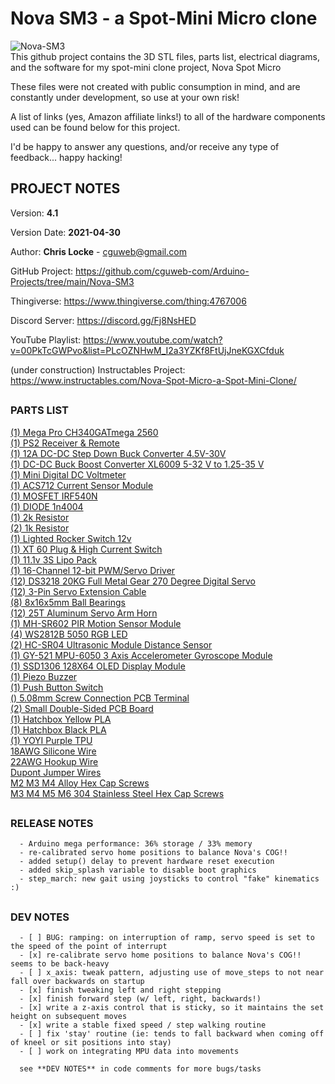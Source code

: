 
# Nova SM3 - a Spot-Mini Micro clone
![Nova-SM3](https://raw.githubusercontent.com/cguweb-com/Arduino-Projects/main/Nova-SM3/novasm3.png)  
This github project contains the 3D STL files, parts list, electrical diagrams, and the software for my spot-mini clone project, Nova Spot Micro  

These files were not created with public consumption in mind, and are constantly under development, so use at your own risk!  

A list of links (yes, Amazon affiliate links!) to all of the hardware components used can be found below for this project.  

I'd be happy to answer any questions, and/or receive any type of feedback... happy hacking!  

##    
## PROJECT NOTES  

   Version: **4.1**

   Version Date: **2021-04-30**


   Author:  **Chris Locke** - cguweb@gmail.com

   GitHub Project:  https://github.com/cguweb-com/Arduino-Projects/tree/main/Nova-SM3

   Thingiverse:  https://www.thingiverse.com/thing:4767006

   Discord Server:  https://discord.gg/Fj8NsHED

   YouTube Playlist:  https://www.youtube.com/watch?v=00PkTcGWPvo&list=PLcOZNHwM_I2a3YZKf8FtUjJneKGXCfduk

   (under construction)
   Instructables Project:  https://www.instructables.com/Nova-Spot-Micro-a-Spot-Mini-Clone/


##
### PARTS LIST

[(1) Mega Pro CH340GATmega 2560](https://amzn.to/3ecuUm9)  
[(1) PS2 Receiver & Remote](https://www.robotshop.com/en/lynxmotion-ps2-controller-v4.html)  
[(1) 12A DC-DC Step Down Buck Converter 4.5V-30V](https://amzn.to/3aViM79)  
[(1) DC-DC Buck Boost Converter XL6009 5-32 V to 1.25-35 V](https://amzn.to/2QNi5Ww)  
[(1) Mini Digital DC Voltmeter](https://amzn.to/3aUs4Qw)  
[(1) ACS712 Current Sensor Module](https://amzn.to/3nRBQZj)  
[(1) MOSFET IRF540N](https://amzn.to/2RiOPH0)  
[(1) DIODE 1n4004](https://amzn.to/3xHldDV)  
[(1) 2k Resistor](https://amzn.to/3vG2bfx)  
[(2) 1k Resistor](https://amzn.to/3vG2bfx)  
[(1) Lighted Rocker Switch 12v](https://amzn.to/3eLnDc5)  
[(1) XT 60 Plug & High Current Switch](https://amzn.to/2QM6TJC)  
[(1) 11.1v 3S Lipo Pack](https://amzn.to/3vG2ebd)  
[(1) 16-Channel 12-bit PWM/Servo Driver](https://amzn.to/3vxvP6z)  
[(12) DS3218 20KG Full Metal Gear 270 Degree Digital Servo](https://amzn.to/3vzSFdJ)  
[(12) 3-Pin Servo Extension Cable](https://amzn.to/3gWBYFs)  
[(8) 8x16x5mm Ball Bearings](https://amzn.to/3t7yQbX)  
[(12) 25T Aluminum Servo Arm Horn](https://amzn.to/3h0J5wn)  
[(1) MH-SR602 PIR Motion Sensor Module](https://amzn.to/3eM0Hta)  
[(4) WS2812B 5050 RGB LED](https://amzn.to/3nEsCPX)  
[(2) HC-SR04 Ultrasonic Module Distance Sensor](https://amzn.to/3ta1Zn6)  
[(1) GY-521 MPU-6050 3 Axis Accelerometer Gyroscope Module](https://amzn.to/3nNjIQ3)  
[(1) SSD1306 128X64 OLED Display Module](https://amzn.to/3ueKJyb)  
[(1) Piezo Buzzer](https://amzn.to/3t7yUbH)  
[(1) Push Button Switch](https://amzn.to/3aTJwVC)  
[() 5.08mm Screw Connection PCB Terminal](https://amzn.to/2RgGjbJ)  
[(2) Small Double-Sided PCB Board](https://amzn.to/2SpqCQ5)  
[(1) Hatchbox Yellow PLA](https://amzn.to/3tcJNJl)  
[(1) Hatchbox Black PLA](https://amzn.to/3ebC9Ld)   
[(1) YOYI Purple TPU](https://amzn.to/3xEkzHf)  
[18AWG Silicone Wire](https://amzn.to/3aVjuRR)  
[22AWG Hookup Wire](https://amzn.to/3aWSpxw)  
[Dupont Jumper Wires](https://amzn.to/3eMeoZg)  
[M2 M3 M4 Alloy Hex Cap Screws](https://amzn.to/337GfgT)  
[M3 M4 M5 M6 304 Stainless Steel Hex Cap Screws](https://amzn.to/335KvNR)


##    
### RELEASE NOTES  

      - Arduino mega performance: 36% storage / 33% memory
      - re-calibrated servo home positions to balance Nova's COG!!
      - added setup() delay to prevent hardware reset execution 
      - added skip_splash variable to disable boot graphics 
      - step_march: new gait using joysticks to control "fake" kinematics :)

##    
### DEV NOTES  

      - [ ] BUG: ramping: on interruption of ramp, servo speed is set to the speed of the point of interrupt
      - [x] re-calibrate servo home positions to balance Nova's COG!! seems to be back-heavy
      - [ ] x_axis: tweak pattern, adjusting use of move_steps to not near fall over backwards on startup
      - [x] finish tweaking left and right stepping
      - [x] finish forward step (w/ left, right, backwards!)
      - [x] write a z-axis control that is sticky, so it maintains the set height on subsequent moves
      - [x] write a stable fixed speed / step walking routine
      - [ ] fix 'stay' routine (ie: tends to fall backward when coming off of kneel or sit positions into stay)
      - [ ] work on integrating MPU data into movements

      see **DEV NOTES** in code comments for more bugs/tasks

